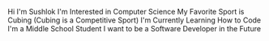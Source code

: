 Hi I'm Sushlok 
I'm Interested in Computer Science
My Favorite Sport is Cubing (Cubing is a Competitive Sport)
I'm Currently Learning How to Code
I'm a Middle School Student
I want to be a Software Developer in the Future
